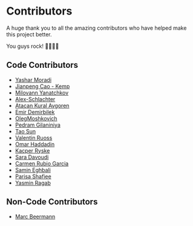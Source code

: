 # Contributors
A huge thank you to all the amazing contributors who have helped make this project better.

You guys rock! 🚀💪🏼🤘

## Code Contributors
- [Yashar Moradi](https://github.com/maveric1977)
- [Jianpeng Cao - Kemp](https://github.com/kempcao)
- [Milovann Yanatchkov](https://github.com/rvba)
- [Alex-Schlachter](https://github.com/Alex-Schlachter27)
- [Atacan Kural Avgoren](https://github.com/atacankural)
- [Emir Demirbilek](demirbilek@tufast.de)
- [OlegMoshkovich](https://github.com/OlegMoshkovich)
- [Pedram Gilaniniya](https://github.com/pedram114)
- [Tao Sun](https://github.com/LupoSun)
- [Valentin Ruoss](https://github.com/vruoss)
- [Omar Haddadin](https://github.com/OmarHaddadin)
- [Kacper Ryske](https://github.com/shavss)
- [Sara Davoudi](https://github.com/Sara-Davoudi)
- [Carmen Rubio Garcia](https://github.com/crubiogarcia)
- [Samin Eghbali](https://github.com/Samsmoon13)
- [Parisa Shafiee](https://github.com/parisashafiee)
- [Yasmin Ragab](https://github.com/YasminRagab)

## Non-Code Contributors
- [Marc Beermann](https://github.com/beerdude1976)
